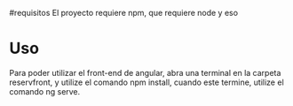 #requisitos
El proyecto requiere npm, que requiere node y eso
# Uso
Para poder utilizar el front-end de angular, abra una terminal en la carpeta  
reservfront, y utilize el comando npm install, cuando este termine, utilize el  
comando ng serve.